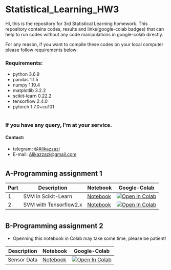 # Statistical_Learning_HW3
Hi, this is the repository for 3rd Statistical Learning homework.
This repository contains codes, results and links(google-colab badges) that can help to run codes without any code manipulations in google-colab directly.

For any reason, if you want to compile these codes on your local computer please follow requirements below:
### Requirements:
- python 3.6.9
- pandas 1.1.5
- numpy 1.19.4
- matplotlib 3.2.2
- scikit-learn 0.22.2
- tensorflow 2.4.0
- pytorch 1.7.0+cu101
#

### If you have any query, I'm at your service.
####  Contact:
- telegram: @[Alikazzazi](https://t.me/Alikazzazi "contact to me")
- E-mail: Alikazzazi@gmail.com
# 



## A-Programming assignment 1


|Part|Description|Notebook|Google-Colab|
|-----|------|-----|-----|
|1|SVM in Scikit-Learn|[Notebook](https://github.com/aghk73/Statistical_Learning_HW3/blob/master/SL_HW3_part1.ipynb) |[![Open In Colab](https://colab.research.google.com/assets/colab-badge.svg)](https://colab.research.google.com/github/aghk73/Statistical_Learning_HW3/blob/master/SL_HW3_part1.ipynb)
|2|SVM with Tensorflow2.x|[Notebook](https://github.com/aghk73/Statistical_Learning_HW3/blob/master/stat_HW3_tf_SVM.ipynb) |[![Open In Colab](https://colab.research.google.com/assets/colab-badge.svg)](https://colab.research.google.com/github/aghk73/Statistical_Learning_HW3/blob/master/stat_HW3_tf_SVM.ipynb)

#


## B-Programming assignment 2
- Openning this notebook in Colab may take some time, please be patient!


Description|Notebook|Google-Colab|
|------|-----|-----|
| Sensor Data|[Notebook](https://github.com/aghk73/Statistical_Learning_HW3/blob/master/stat_HW3_sensor_data.ipynb) |[![Open In Colab](https://colab.research.google.com/assets/colab-badge.svg)](https://colab.research.google.com/github/aghk73/Statistical_Learning_HW3/blob/master/stat_HW3_sensor_data.ipynb)
